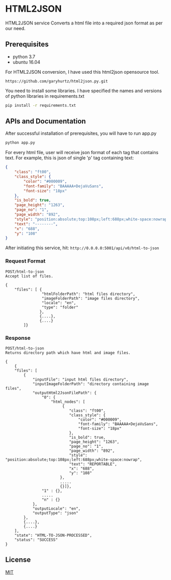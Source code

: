 # HTML2JSON

HTML2JSON service Converts a html file into a required json format as per our need.

## Prerequisites
- python 3.7
- ubuntu 16.04

For HTML2JSON conversion, I have used this html2json opensource tool.
```
https://github.com/garyhurtz/html2json.py.git
```

You need to install some libraries. I have specified the names and versions of python libraries in requirements.txt
```bash
pip install -r requirements.txt
```
## APIs and Documentation
After successful installation of prerequisites, you will have to run app.py

```bash
python app.py
```
For every html file, user will receive json format of each tag that contains text. For example, this is json of single 'p' tag containing text:
```json
{
    "class": "ft00",
    "class_style": {
        "color": "#000009",
        "font-family": "BAAAAA+DejaVuSans",
        "font-size": "18px"
    },
    "is_bold": true,
    "page_height": "1263",
    "page_no": "1",
    "page_width": "892",
    "style": "position:absolute;top:108px;left:688px;white-space:nowrap",
    "text": "--------",
    "x": "688",
    "y": "108"
}
```
After initiating this service, hit: ```http://0.0.0.0:5001/api/v0/html-to-json```
### Request Format
```
POST/html-to-json
Accept list of files.

{
    "files": [ {
                "htmlFolderPath": "html files directory",
                "imageFolderPath": "image files directory",
                "locale": "en",
                "type": "folder"
               },
               {....},
               {....}   
        ]}
```
### Response
```
POST/html-to-json
Returns directory path which have html and image files.

{
    {
    "files": [
        {
            "inputFile": "input html files directory",
            "inputImageFolderPath": "directory containing image files",
            "outputHtml2JsonFilePath": {
                "0": {
                    "html_nodes": [
                         {
                            "class": "ft00",
                            "class_style": {
                                "color": "#000009",
                                "font-family": "BAAAAA+DejaVuSans",
                                "font-size": "18px"
                            },
                            "is_bold": true,
                            "page_height": "1263",
                            "page_no": "1",
                            "page_width": "892",
                            "style": "position:absolute;top:108px;left:688px;white-space:nowrap",
                            "text": "REPORTABLE",
                            "x": "688",
                            "y": "108"
                        },
                        .....
                        {}]},
                "1" : {},
                .....
                "n" : {}
            },
            "outputLocale": "en",
            "outputType": "json"
        },
        {....},
        {....}
    ],
    "state": "HTML-TO-JSON-PROCESSED",
    "status": "SUCCESS"
}
```
## License
[MIT](https://choosealicense.com/licenses/mit/)
